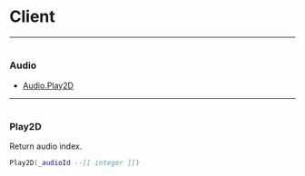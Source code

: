 # Client

---

#
### Audio

- [Audio.Play2D](#play2D)

---

#
### Play2D
Return audio index.

```lua
Play2D(_audioId --[[ integer ]])
```
